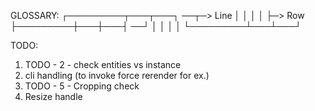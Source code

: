 GLOSSARY:
┌─────────┬───┬───┐  ──┬─> Line
│         │   │   │    ├─> Row 
├─────────┼───┼───┤  ──┘
│         │   │   │ 
└─────────┴───┴───┘

TODO:

1. TODO - 2 - check entities vs instance
3. cli handling (to invoke force rerender for ex.)
4. TODO - 5 - Cropping check
5. Resize handle